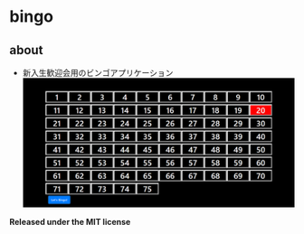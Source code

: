 # bingo

## about
- 新入生歓迎会用のビンゴアプリケーション
![sample img](sample.png)

**Released under the MIT license**